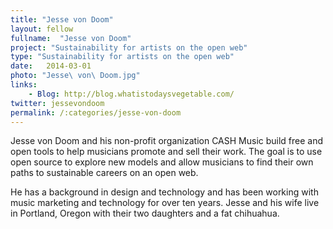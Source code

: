 ```yaml
---
title: "Jesse von Doom"
layout: fellow 
fullname:  "Jesse von Doom"
project: "Sustainability for artists on the open web"
type: "Sustainability for artists on the open web"
date:   2014-03-01
photo: "Jesse\ von\ Doom.jpg"
links: 
    - Blog: http://blog.whatistodaysvegetable.com/
twitter: jessevondoom
permalink: /:categories/jesse-von-doom
---
```


Jesse von Doom and his non-profit organization CASH Music build free and open tools to help musicians promote and sell their work. The goal is to use open source to explore new models and allow musicians to find their own paths to sustainable careers on an open web.

He has a background in design and technology and has been working with music marketing and technology for over ten years. Jesse and his wife live in Portland, Oregon with their two daughters and a fat chihuahua.

